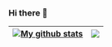 ### Hi there 👋

<!--
**Gjiaqi/Gjiaqi** is a ✨ _special_ ✨ repository because its `README.md` (this file) appears on your GitHub profile.

Here are some ideas to get you started:

- 🔭 I’m currently working on ...
- 🌱 I’m currently learning ...
- 👯 I’m looking to collaborate on ...
- 🤔 I’m looking for help with ...
- 💬 Ask me about ...
- 📫 How to reach me: ...
- 😄 Pronouns: ...
- ⚡ Fun fact: ...
-->
| <a href="https://github.com/anuraghazra/github-readme-stats"><img align="center" src="https://github-readme-stats.vercel.app/api?username=Gjiaqi&show_icons=true&include_all_commits=true&theme=buefy&hide_border=true&count_private=true" alt="My github stats" /></a> | <a href="https://github.com/anuraghazra/github-readme-stats"><img align="center" src="https://github-readme-stats.vercel.app/api/top-langs/?username=Gjiaqi&layout=compact&theme=buefy&hide_border=true" /></a> |
| ---------------------------------------------------------------------------------------------------------------------------------------------------------------------------------------------------------------------------------------------------------------------------- | -------------------------------------------------------------------------------------------------------------------------------------------------------------------------------------------------------------------- |
